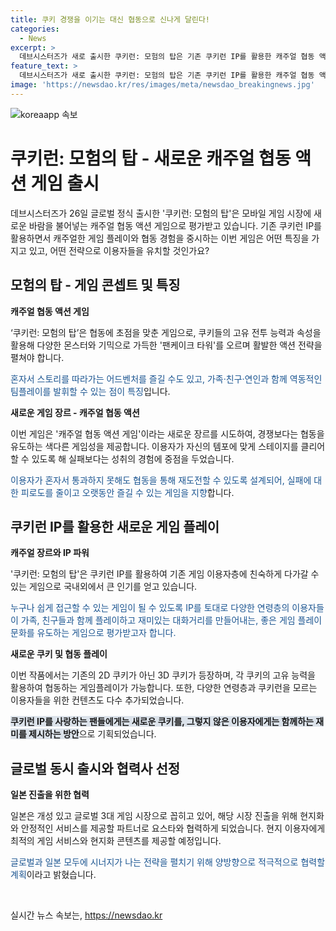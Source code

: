 ```yaml
---
title: 쿠키 경쟁을 이기는 대신 협동으로 신나게 달린다!
categories:
  - News
excerpt: >
  데브시스터즈가 새로 출시한 쿠키런: 모험의 탑은 기존 쿠키런 IP를 활용한 캐주얼 협동 액션 게임으로, 쿠키들의 전투 능력과 속성을 이용해 다양한 몬스터와 기믹으로 가득한 팬케이크 타워를 오르며 활발한 액션 전략을 펼쳐야 한다. 이 게임은 경쟁이 아닌 협동에 초점을 맞춘 것으로, 실패에 대한 피로도를 줄이고 오랫동안 즐길 수 있는 게임을 지향한다. 쿠키런: 모험의 탑은 캐주얼 장르와 IP 파워를 통해 모바일 및 캐주얼 이용자층을 넓힐 수 있는 게임으로 기대된다. 또한, 일본 진출을 노리는 이 게임은 요스타와의 협력을 통해 현지화에 주안점을 둘 것으로 전망된다.
feature_text: >
  데브시스터즈가 새로 출시한 쿠키런: 모험의 탑은 기존 쿠키런 IP를 활용한 캐주얼 협동 액션 게임으로, 쿠키들의 전투 능력과 속성을 이용해 다양한 몬스터와 기믹으로 가득한 팬케이크 타워를 오르며 활발한 액션 전략을 펼쳐야 한다. 이 게임은 경쟁이 아닌 협동에 초점을 맞춘 것으로, 실패에 대한 피로도를 줄이고 오랫동안 즐길 수 있는 게임을 지향한다. 쿠키런: 모험의 탑은 캐주얼 장르와 IP 파워를 통해 모바일 및 캐주얼 이용자층을 넓힐 수 있는 게임으로 기대된다. 또한, 일본 진출을 노리는 이 게임은 요스타와의 협력을 통해 현지화에 주안점을 둘 것으로 전망된다.
image: 'https://newsdao.kr/res/images/meta/newsdao_breakingnews.jpg'
---
```


<p><img src="https://newsdao.kr/res/images/meta/newsdao_breakingnews.jpg" alt="koreaapp 속보" /></p>

<h1>쿠키런: 모험의 탑 - 새로운 캐주얼 협동 액션 게임 출시</h1>

<p data-ke-size="size16">데브시스터즈가 26일 글로벌 정식 출시한 '쿠키런: 모험의 탑'은 모바일 게임 시장에 새로운 바람을 불어넣는 캐주얼 협동 액션 게임으로 평가받고 있습니다. 기존 쿠키런 IP를 활용하면서 캐주얼한 게임 플레이와 협동 경험을 중시하는 이번 게임은 어떤 특징을 가지고 있고, 어떤 전략으로 이용자들을 유치할 것인가요?</p>

<h2 data-ke-size="size26">모험의 탑 - 게임 콘셉트 및 특징</h2>

<p><b>캐주얼 협동 액션 게임</b></p>

<p>‘쿠키런: 모험의 탑’은 협동에 초점을 맞춘 게임으로, 쿠키들의 고유 전투 능력과 속성을 활용해 다양한 몬스터와 기믹으로 가득한 '팬케이크 타워'를 오르며 활발한 액션 전략을 펼쳐야 합니다.</p>

<p><span style="color: #1a5490;">혼자서 스토리를 따라가는 어드벤처를 즐길 수도 있고, 가족·친구·연인과 함께 역동적인 팀플레이를 발휘할 수 있는 점이 특징</span>입니다.</p>

<p><b>새로운 게임 장르 - 캐주얼 협동 액션</b></p>

<p>이번 게임은 '캐주얼 협동 액션 게임'이라는 새로운 장르를 시도하여, 경쟁보다는 협동을 유도하는 색다른 게임성을 제공합니다. 이용자가 자신의 템포에 맞게 스테이지를 클리어할 수 있도록 해 실패보다는 성취의 경험에 중점을 두었습니다.</p>

<p><span style="color: #1a5490;">이용자가 혼자서 통과하지 못해도 협동을 통해 재도전할 수 있도록 설계되어, 실패에 대한 피로도를 줄이고 오랫동안 즐길 수 있는 게임을 지향</span>합니다.</p>

<h2 data-ke-size="size26">쿠키런 IP를 활용한 새로운 게임 플레이</h2>

<p><b>캐주얼 장르와 IP 파워</b></p>

<p>'쿠키런: 모험의 탑'은 쿠키런 IP를 활용하여 기존 게임 이용자층에 친숙하게 다가갈 수 있는 게임으로 국내외에서 큰 인기를 얻고 있습니다.</p>

<p><span style="color: #1a5490;">누구나 쉽게 접근할 수 있는 게임이 될 수 있도록 IP를 토대로 다양한 연령층의 이용자들이 가족, 친구들과 함께 플레이하고 재미있는 대화거리를 만들어내는, 좋은 게임 플레이 문화를 유도하는 게임으로 평가받고자 합니다.</span></p>

<p><b>새로운 쿠키 및 협동 플레이</b></p>

<p>이번 작품에서는 기존의 2D 쿠키가 아닌 3D 쿠키가 등장하며, 각 쿠키의 고유 능력을 활용하여 협동하는 게임플레이가 가능합니다. 또한, 다양한 연령층과 쿠키런을 모르는 이용자들을 위한 컨텐츠도 다수 추가되었습니다.</p>

<p><b><span style="background-color: #21538527;">쿠키런 IP를 사랑하는 팬들에게는 새로운 쿠키를, 그렇지 않은 이용자에게는 함께하는 재미를 제시하는 방안</span></b>으로 기획되었습니다.</p>

<h2 data-ke-size="size26">글로벌 동시 출시와 협력사 선정</h2>

<p><b>일본 진출을 위한 협력</b></p>

<p>일본은 개성 있고 글로벌 3대 게임 시장으로 꼽히고 있어, 해당 시장 진출을 위해 현지화와 안정적인 서비스를 제공할 파트너로 요스타와 협력하게 되었습니다. 현지 이용자에게 최적의 게임 서비스와 현지화 콘텐츠를 제공할 예정입니다.</p>

<p><span style="color: #1a5490;">글로벌과 일본 모두에 시너지가 나는 전략을 펼치기 위해 양방향으로 적극적으로 협력할 계획</span>이라고 밝혔습니다.</p>

<p data-ke-size="size16">&nbsp;</p>
실시간 뉴스 속보는, <a href="https://newsdao.kr" rel="dofollow">https://newsdao.kr</a>


